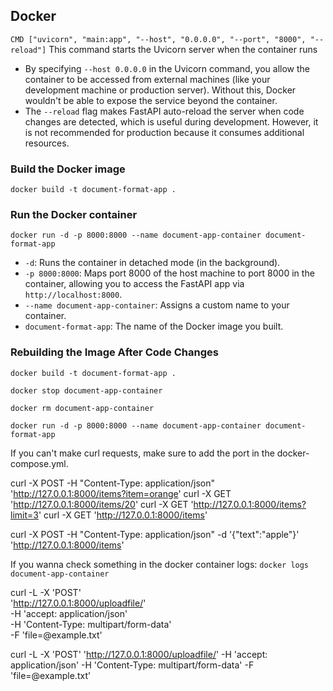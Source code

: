 
## Docker 

`CMD ["uvicorn", "main:app", "--host", "0.0.0.0", "--port", "8000", "--reload"]`
This command starts the Uvicorn server when the container runs

- By specifying `--host 0.0.0.0` in the Uvicorn command, you allow the container to be accessed from external machines (like your development machine or production server). Without this, Docker wouldn't be able to expose the service beyond the container.
- The `--reload` flag makes FastAPI auto-reload the server when code changes are detected, which is useful during development. However, it is not recommended for production because it consumes additional resources.

### Build the Docker image
`docker build -t document-format-app .`

### Run the Docker container
`docker run -d -p 8000:8000 --name document-app-container document-format-app`

- `-d`: Runs the container in detached mode (in the background).
- `-p 8000:8000`: Maps port 8000 of the host machine to port 8000 in the container, allowing you to access the FastAPI app via `http://localhost:8000`.
- `--name document-app-container`: Assigns a custom name to your container.
- `document-format-app`: The name of the Docker image you built.



### Rebuilding the Image After Code Changes


`docker build -t document-format-app .`

`docker stop document-app-container`

`docker rm document-app-container`

`docker run -d -p 8000:8000 --name document-app-container document-format-app`


If you can't make curl requests, make sure to add the port in the docker-compose.yml.

curl -X POST -H "Content-Type: application/json" 'http://127.0.0.1:8000/items?item=orange'
curl -X GET 'http://127.0.0.1:8000/items/20'
curl -X GET 'http://127.0.0.1:8000/items?limit=3' 
curl -X GET 'http://127.0.0.1:8000/items'   

curl -X POST -H "Content-Type: application/json" -d '{"text":"apple"}' 'http://127.0.0.1:8000/items'

If you wanna check something in the docker container logs:
`docker logs document-app-container`

curl -L -X 'POST' \
  'http://127.0.0.1:8000/uploadfile/' \
  -H 'accept: application/json' \
  -H 'Content-Type: multipart/form-data' \
  -F 'file=@example.txt'

curl -L -X 'POST' 'http://127.0.0.1:8000/uploadfile/' -H 'accept: application/json' -H 'Content-Type: multipart/form-data' -F 'file=@example.txt'
